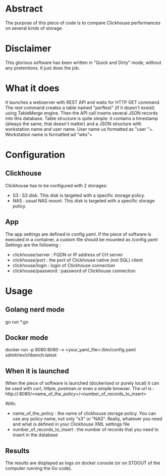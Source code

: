 # Abstract
The purpose of this piece of code is to compare Clickhouse performances on several kinds of storage.

# Disclaimer
This glorious software has been written in "Quick and Dirty" mode, without any pretentions. It just does the job.

# What it does
It launches a webserver with REST API and waits for HTTP GET command. The rest command creates a table named "perftest" (if it doesn't exsist) using TableMerge engine. Then the API call inserts several JSON records into this database. Table structure is quite simple: it contains a timestamp (always the same, that doesn't matter) and a JSON structure with workstation name and user name. User name us formatted as "user "+<iteration>. Workstation name is formatted ad "wks"+<iteration>

# Configuration
## Clickhouse
Clickhouse has to be configured with 2 storages:
- S3 : S3 disk. This disk is targeted with a specific storage policy.
- NAS : usual NAS mount. This disk is targeted with a specific storage policy.

## App
The app settings are defined in config.yaml. If the piece of software is executed in a container, a custom file should be mounted as /config.yaml
Settings are the following : 
- clickhouse/server : FQDN or IP address of CH server
- clickhouse/port : the port of Clickhouse native (not SQL) client
- clickhouse/login : login of Clickhouse connection
- clickhouse/password : password of Clickhouse connection

# Usage
## Golang nerd mode
go run *.go

## Docker mode
docker run -p 8080:8080 -v <your_yaml_file>:/bin/config.yaml sdmitriev/chbench:latest

## When it is launched
When the piece of software is launched (dockerised or purely local) it can be used with curl, httpie, postman or even a simple browser. The url is :
http://<destination>:8080/<name_of_the_policy>/<number_of_records_to_insert>

With:
- name_of_the_policy : the name of clickhouse storage policy. You can use any policy name, not only "s3" or "NAS". Really, whatever you need and what is defined in your Clickhouse XML settings file
- number_of_records_to_insert : the number of records that you need to insert in the database

## Results
The results are displayed as logs on docker console (or on STDOUT of the computer running the Go code).